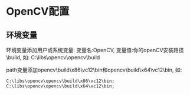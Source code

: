 # OpenCV配置 #
## 环境变量 ##

环境变量添加用户或系统变量:
变量名:OpenCV, 变量值:你的openCV安装路径\build, 如: C:\libs\opencv\opencv\build

path变量添加opencv\build\x86\vc12\bin和opencv\build\x64\vc12\bin, 如:

    C:\libs\opencv\opencv\build\x86\vc12\bin;
    C:\libs\opencv\opencv\build\x64\vc12\bin;

